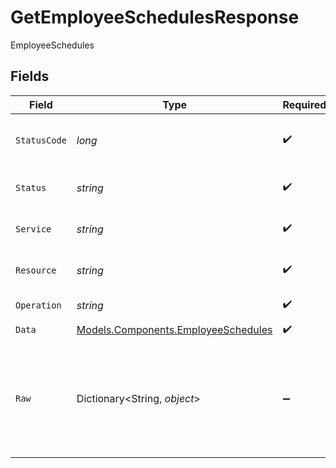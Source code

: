 # GetEmployeeSchedulesResponse

EmployeeSchedules


## Fields

| Field                                                                               | Type                                                                                | Required                                                                            | Description                                                                         | Example                                                                             |
| ----------------------------------------------------------------------------------- | ----------------------------------------------------------------------------------- | ----------------------------------------------------------------------------------- | ----------------------------------------------------------------------------------- | ----------------------------------------------------------------------------------- |
| `StatusCode`                                                                        | *long*                                                                              | :heavy_check_mark:                                                                  | HTTP Response Status Code                                                           | 200                                                                                 |
| `Status`                                                                            | *string*                                                                            | :heavy_check_mark:                                                                  | HTTP Response Status                                                                | OK                                                                                  |
| `Service`                                                                           | *string*                                                                            | :heavy_check_mark:                                                                  | Apideck ID of service provider                                                      | sage-hr                                                                             |
| `Resource`                                                                          | *string*                                                                            | :heavy_check_mark:                                                                  | Unified API resource name                                                           | Employees                                                                           |
| `Operation`                                                                         | *string*                                                                            | :heavy_check_mark:                                                                  | Operation performed                                                                 | all                                                                                 |
| `Data`                                                                              | [Models.Components.EmployeeSchedules](../../Models/Components/EmployeeSchedules.md) | :heavy_check_mark:                                                                  | N/A                                                                                 |                                                                                     |
| `Raw`                                                                               | Dictionary<String, *object*>                                                        | :heavy_minus_sign:                                                                  | Raw response from the integration when raw=true query param is provided             |                                                                                     |